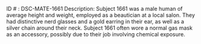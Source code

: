 ID # : DSC-MATE-1661
Description: Subject 1661 was a male human of average height and weight, employed as a beautician at a local salon. They had distinctive nerd glasses and a gold earring in their ear, as well as a silver chain around their neck. Subject 1661 often wore a normal gas mask as an accessory, possibly due to their job involving chemical exposure.